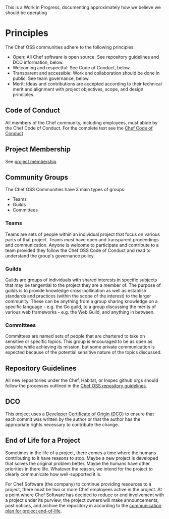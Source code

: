 This is a Work in Progress, documenting approximately how we believe we should be operating

# Principles

The Chef OSS communities adhere to the following principles:

  - Open: All Chef software is open source. See repository guidelines and DCO information, below.
  - Welcoming and respectful: See Code of Conduct, below.
  - Transparent and accessible: Work and collaboration should be done in public. See team governance, below.
  - Merit: Ideas and contributions are accepted according to their technical merit and alignment with project objectives, scope, and design principles.

## Code of Conduct

All members of the Chef community, including employees, must abide by the Chef Code of Conduct. For the complete text see the [Chef Code of Conduct](CODE_OF_CONDUCT.md)

## Project Membership

See [project membership](project-membership.md)

## Community Groups

The Chef OSS Communities have 3 main types of groups:

  - Teams
  - Guilds
  - Committees

### Teams

Teams are sets of people within an individual project that focus on various parts of that project. Teams _must_ have open and transparent proceedings and communication. Anyone is welcome to participate and contribute to a team provided they follow the Chef OSS Code of Conduct and read to understand the group's governance policy.

### Guilds

[Guilds](guilds/README.MD) are groups of individuals with shared interests in specific subjects that may be tangential to the project they are a member of. The purpose of guilds is to provide knowledge cross-pollination as well as establish standards and practices (within the scope of the interest) to the larger community. These can be anything from a group sharing knowledge on a specific language - e.g. the Go guild, to a group discussing the merits of various web frameworks - e.g. the Web Guild, and anything in between.

### Committees

Committees are named sets of people that are chartered to take on sensitive or specific topics. This group is encouraged to be as open as possible while achieving its mission, but some private communication is expected because of the potential sensitive nature of the topics discussed.

## Repository Guidelines

All new repositories under the Chef, Habitat, or Inspec github orgs should follow the processes outlined in the [Chef OSS repository guidelines](repo-management/README.md).

## DCO

This project uses a [Developer Certificate of Origin (DCO)](DCO.md) to ensure that each commit was written by the author or that the author has the appropriate rights necessary to contribute the change.

## End of Life for a Project

Sometimes in the life of a project, there comes a time where the humans contributing to it have reasons to stop. Maybe a new project is developed that solves the original problem better. Maybe the humans have other priorities in there life. Whatever the reason, we intend for the project to clearly communicate how well-supported it is.

For Chef Software (the company) to continue providing resources to a project, there must be two or more Chef employees active in the project. At a point where Chef Software has decided to reduce or end involvement with a project under its purview, the project owners will make announcements, post notices, and archive the repository in according to the [communication plan for project end-of-life](communication/project-eol.md).

